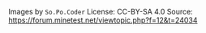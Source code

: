 
Images by `So.Po.Coder`
License: CC-BY-SA 4.0
Source: https://forum.minetest.net/viewtopic.php?f=12&t=24034
